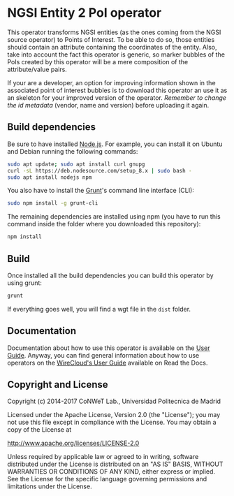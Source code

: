 # NGSI Entity 2 PoI operator

This operator transforms NGSI entities (as the ones coming from the NGSI source operator) to Points of Interest. To be able to do so, those entities should contain an attribute containing the coordinates of the entity. Also, take into account the fact this operator is generic, so marker bubbles of the PoIs created by this operator will be a mere composition of the attribute/value pairs.

If your are a developer, an option for improving information shown in the associated point of interest bubbles is to download this operator an use it as an skeleton for your improved version of the operator. *Remember to change the id metadata* (vendor, name and version) before uploading it again.


## Build dependencies

Be sure to have installed [Node.js](https://nodejs.org/). For example, you can install it on Ubuntu and Debian running the following commands:

```bash
sudo apt update; sudo apt install curl gnupg
curl -sL https://deb.nodesource.com/setup_8.x | sudo bash -
sudo apt install nodejs npm
```

You also have to install the [Grunt](https://gruntjs.com/)'s command line interface (CLI):

```bash
sudo npm install -g grunt-cli
```

The remaining dependencies are installed using npm (you have to run this command
inside the folder where you downloaded this repository):

```bash
npm install
```


## Build

Once installed all the build dependencies you can build this operator by using grunt:

```bash
grunt
```

If everything goes well, you will find a wgt file in the `dist` folder.


## Documentation

Documentation about how to use this operator is available on the
[User Guide](src/doc/userguide.md). Anyway, you can find general information
about how to use operators on the
[WireCloud's User Guide](https://wirecloud.readthedocs.io/en/stable/user_guide/)
available on Read the Docs.


## Copyright and License

Copyright (c) 2014-2017 CoNWeT Lab., Universidad Politecnica de Madrid

Licensed under the Apache License, Version 2.0 (the "License");
you may not use this file except in compliance with the License.
You may obtain a copy of the License at

  http://www.apache.org/licenses/LICENSE-2.0

Unless required by applicable law or agreed to in writing, software
distributed under the License is distributed on an "AS IS" BASIS,
WITHOUT WARRANTIES OR CONDITIONS OF ANY KIND, either express or implied.
See the License for the specific language governing permissions and
limitations under the License.
